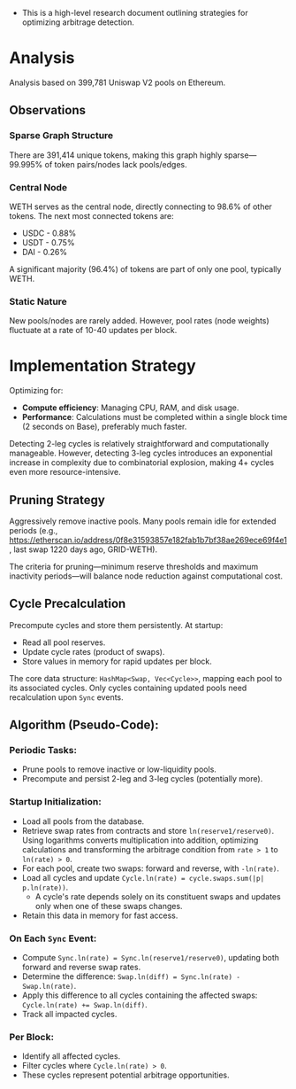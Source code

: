 * This is a high-level research document outlining strategies for optimizing arbitrage detection.

# Analysis

Analysis based on 399,781 Uniswap V2 pools on Ethereum.

## Observations

### Sparse Graph Structure
There are 391,414 unique tokens, making this graph highly sparse—99.995% of token pairs/nodes lack pools/edges.

### Central Node
WETH serves as the central node, directly connecting to 98.6% of other tokens. The next most connected tokens are:
- USDC - 0.88%
- USDT - 0.75%
- DAI  - 0.26%

A significant majority (96.4%) of tokens are part of only one pool, typically WETH.

### Static Nature
New pools/nodes are rarely added. However, pool rates (node weights) fluctuate at a rate of 10-40 updates per block.

# Implementation Strategy

Optimizing for:
- **Compute efficiency**: Managing CPU, RAM, and disk usage.
- **Performance**: Calculations must be completed within a single block time (2 seconds on Base), preferably much faster.

Detecting 2-leg cycles is relatively straightforward and computationally manageable. However, detecting 3-leg cycles introduces an exponential increase in complexity due to combinatorial explosion, making 4+ cycles even more resource-intensive.

## Pruning Strategy

Aggressively remove inactive pools. Many pools remain idle for extended periods (e.g., https://etherscan.io/address/0f8e31593857e182fab1b7bf38ae269ece69f4e1, last swap 1220 days ago, GRID-WETH).

The criteria for pruning—minimum reserve thresholds and maximum inactivity periods—will balance node reduction against computational cost.

## Cycle Precalculation

Precompute cycles and store them persistently. At startup:
- Read all pool reserves.
- Update cycle rates (product of swaps).
- Store values in memory for rapid updates per block.

The core data structure:
`HashMap<Swap, Vec<Cycle>>`, mapping each pool to its associated cycles. Only cycles containing updated pools need recalculation upon `Sync` events.

## Algorithm (Pseudo-Code):

### Periodic Tasks:
- Prune pools to remove inactive or low-liquidity pools.
- Precompute and persist 2-leg and 3-leg cycles (potentially more).

### Startup Initialization:
- Load all pools from the database.
- Retrieve swap rates from contracts and store `ln(reserve1/reserve0)`. Using logarithms converts multiplication into addition, optimizing calculations and transforming the arbitrage condition from `rate > 1` to `ln(rate) > 0`.
- For each pool, create two swaps: forward and reverse, with `-ln(rate)`.
- Load all cycles and update `Cycle.ln(rate) = cycle.swaps.sum(|p| p.ln(rate))`.
  - A cycle's rate depends solely on its constituent swaps and updates only when one of these swaps changes.
- Retain this data in memory for fast access.

### On Each `Sync` Event:
- Compute `Sync.ln(rate) = Sync.ln(reserve1/reserve0)`, updating both forward and reverse swap rates.
- Determine the difference: `Swap.ln(diff) = Sync.ln(rate) - Swap.ln(rate)`.
- Apply this difference to all cycles containing the affected swaps: `Cycle.ln(rate) += Swap.ln(diff)`.
- Track all impacted cycles.

### Per Block:
- Identify all affected cycles.
- Filter cycles where `Cycle.ln(rate) > 0`.
- These cycles represent potential arbitrage opportunities.

